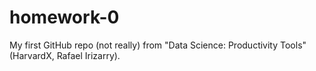 # homework-0
My first GitHub repo (not really) from "Data Science: Productivity Tools" (HarvardX, Rafael Irizarry).

